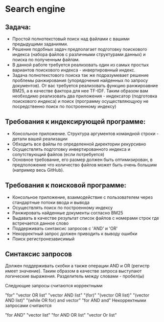 # Search engine
## Задача:
- Проcтой полнотекстовый поиск над файлами с вашими предыдущими заданиями.
- Решение подобных задач предполагает подготовку поискового индекса (набора файлов с различными структурами данных) и поиска по полученным файлам.
- В данной работе требуется реализовать один из самых простых вариантов поискового индекса - инвертировнный индекс.
- Задача полнотекстового поиска так же подразумевает решение проблемы ранжирования (упорядочения найденных по запросу документов). От вас требуется реализовать функцию ранжироавние BM25, а в качестве фактора для нее TF-IDF.
Таким образом вам необходимо реализовать два приложения - индексатор (подготовка поискового индекса) и поиск (программу осуществляющуюу не посредственно поиск по построенному индексу)
## Требования к индексирующей программе:
- Консольное приложение. Структура аргументов командной строки - детали вашей реализации
- Обходить все файлы по определенной директории рекурсивно
- Осуществлять подготовку инвертированного индекса и сопутствующий файлов (если потребуется)
- Основное требование, его размер должен быть оптимизирован, в предположение что количество файлов может быть очень большим (например весь GitHub).
## Требования к поисковой программе:
- Консольное приложение, взаимодействие с пользователем через стандартные потоки ввода и вывода
- Осуществлять поиск по построенному индексу
- Ранжировать найденные документы согласно BM25
- Выдавать в качестве результат список файлов с номерами строк где встречается данное слово
- Поддерживать синтаксис запросов с 'AND' и 'OR'
- Некорректный запрос должен приводить к выводу ошибки
- Поиск регистронезависимый
## Синтаксис запросов
Должен поддерживать скобки а также операции AND и OR (регистр имеет значение). Таким образом в качестве запроса выступают логические выражения. Разделитель между словами - пробел(ы)

Следующие запросы считаются корректными

"for"
"vector OR list"
"vector AND list"
"(for)"
"(vector OR list)"
"(vector AND list)"
"(while OR for) and vector"
"for AND and"
Некорректными запросами считаются

"for AND"
"vector list"
"for AND OR list"
"vector Or list"

